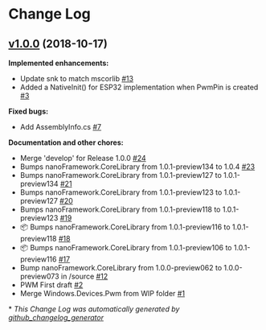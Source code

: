 # Change Log

## [v1.0.0](https://github.com/nanoframework/lib-Windows.Devices.Pwm/tree/v1.0.0) (2018-10-17)
**Implemented enhancements:**

- Update snk to match mscorlib [\#13](https://github.com/nanoframework/lib-Windows.Devices.Pwm/pull/13)
- Added a NativeInit\(\) for ESP32 implementation when PwmPin is created [\#3](https://github.com/nanoframework/lib-Windows.Devices.Pwm/pull/3)

**Fixed bugs:**

- Add AssemblyInfo.cs [\#7](https://github.com/nanoframework/lib-Windows.Devices.Pwm/pull/7)

**Documentation and other chores:**

- Merge 'develop' for Release 1.0.0 [\#24](https://github.com/nanoframework/lib-Windows.Devices.Pwm/pull/24)
- Bumps nanoFramework.CoreLibrary from 1.0.1-preview134 to 1.0.4 [\#23](https://github.com/nanoframework/lib-Windows.Devices.Pwm/pull/23)
- Bumps nanoFramework.CoreLibrary from 1.0.1-preview127 to 1.0.1-preview134 [\#21](https://github.com/nanoframework/lib-Windows.Devices.Pwm/pull/21)
- Bumps nanoFramework.CoreLibrary from 1.0.1-preview123 to 1.0.1-preview127 [\#20](https://github.com/nanoframework/lib-Windows.Devices.Pwm/pull/20)
- Bumps nanoFramework.CoreLibrary from 1.0.1-preview118 to 1.0.1-preview123 [\#19](https://github.com/nanoframework/lib-Windows.Devices.Pwm/pull/19)
- 📦 Bumps nanoFramework.CoreLibrary from 1.0.1-preview116 to 1.0.1-preview118 [\#18](https://github.com/nanoframework/lib-Windows.Devices.Pwm/pull/18)
- 📦 Bumps nanoFramework.CoreLibrary from 1.0.1-preview106 to 1.0.1-preview116 [\#17](https://github.com/nanoframework/lib-Windows.Devices.Pwm/pull/17)
- Bump nanoFramework.CoreLibrary from 1.0.0-preview062 to 1.0.0-preview073 in /source [\#12](https://github.com/nanoframework/lib-Windows.Devices.Pwm/pull/12)
- PWM First draft [\#2](https://github.com/nanoframework/lib-Windows.Devices.Pwm/pull/2)
- Merge Windows.Devices.Pwm from WIP folder [\#1](https://github.com/nanoframework/lib-Windows.Devices.Pwm/pull/1)



\* *This Change Log was automatically generated by [github_changelog_generator](https://github.com/skywinder/Github-Changelog-Generator)*